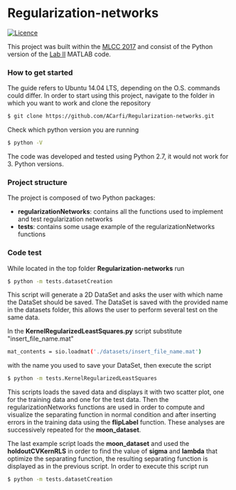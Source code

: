 # Regularization-networks
[![Licence](https://img.shields.io/badge/license-MIT-blue.svg)](https://github.com/ACarfi/Regularization-networks/blob/master/LICENSE)

This project was built within the [MLCC 2017] and consist of the Python version of the [Lab II] MATLAB code.

### How to get started

The guide refers to Ubuntu 14.04 LTS, depending on the O.S. commands could differ.
In order to start using this project, navigate to the folder in which you want to work and clone the repository
```sh
$ git clone https://github.com/ACarfi/Regularization-networks.git
```
Check which python version you are running
```sh
$ python -V
```
The code was developed and tested using Python 2.7, it would not work for 3. Python versions.

### Project structure
The project is composed of two Python packages:
  - **regularizationNetworks**: contains all the functions used to implement and test regularization networks
  - **tests**: contains some usage example of the regularizationNetworks functions

### Code test
While located in the top folder **Regularization-networks** run
```sh
$ python -m tests.datasetCreation
```
This script will generate a 2D DataSet and asks the user with which name the DataSet should be saved. The DataSet is
saved with the provided name in the datasets folder, this allows the user to perform several test on the same data.

In the **KernelRegularizedLeastSquares.py** script substitute "insert_file_name.mat"
```sh
mat_contents = sio.loadmat('./datasets/insert_file_name.mat')
```
with the name you used to save your DataSet, then execute the script
```sh
$ python -m tests.KernelRegularizedLeastSquares
```
This scripts loads the saved data and displays it with two scatter plot, one for the training data and one for the test data.
Then the regularizationNetworks functions are used in order to compute and visualize the separating function in normal condition
and after inserting errors in the training data using the **flipLabel** function. These analyses are successively repeated for 
the **moon_dataset**.

The last example script loads the **moon_dataset** and used the **holdoutCVKernRLS** in order to find the value of **sigma** and
**lambda** that optimize the separating function, the resulting separating function is displayed as in the previous
script. In order to execute this script run 
```sh
$ python -m tests.datasetCreation
```

  [mlcc 2017]: <http://lcsl.mit.edu/courses/mlcc/mlcc2017/>
  [Lab II]: <http://lcsl.mit.edu/courses/master/MLCC/labs/lab2/index.html>
